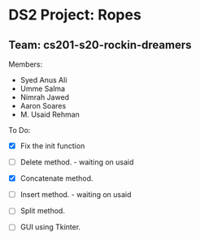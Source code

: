 # DS2 Project: Ropes 
## Team: cs201-s20-rockin-dreamers

Members:
- Syed Anus Ali 
- Umme Salma 
- Nimrah Jawed 
- Aaron Soares 
- M. Usaid Rehman 

To Do: 
- [x] Fix the init function
- [ ] Delete method. - waiting on usaid
- [x] Concatenate method.
- [ ] Insert method. - waiting on usaid
- [ ] Split method.
- [ ] GUI using Tkinter.


